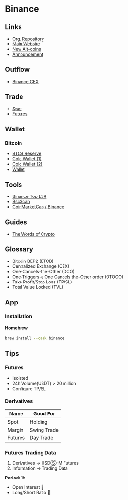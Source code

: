 # Binance

<!--
https://www.glassdoor.com/Salary/Binance-Salaries-E1816824.htm

Jamais coloque uma ordem com stop uma proxima da outra, a Binance irá pegar a ordem de compra e depois fazer DCA
-->

## Links

- [Org. Repository](https://github.com/binance)
- [Main Website](https://binance.com)
- [New Alt-coins](https://binance.com/en/altcoins/new)
- [Announcement](https://binance.com/en/support/announcement)

## Outflow

- [Binance CEX](https://defillama.com/protocol/binance-cex)

## Trade

- [Spot](./spot.md)
- [Futures](./futures.md)

## Wallet

### Bitcoin

- [BTCB Reserve](https://bitinfocharts.com/bitcoin/address/3LYJfcfHPXYJreMsASk2jkn69LWEYKzexb)
- [Cold Wallet (1)](https://bitinfocharts.com/bitcoin/address/34xp4vRoCGJym3xR7yCVPFHoCNxv4Twseo)
- [Cold Wallet (2)](https://bitinfocharts.com/bitcoin/address/3M219KR5vEneNb47ewrPfWyb5jQ2DjxRP6)
- [Wallet](https://bitinfocharts.com/bitcoin/address/bc1qm34lsc65zpw79lxes69zkqmk6ee3ewf0j77s3h)

## Tools

- [Binance Top LSR](https://toplsr.netlify.app/)
- [BscScan](https://bscscan.com)
- [CoinMarketCap / Binance](https://coinmarketcap.com/exchanges/binance/)

## Guides

- [The Words of Crypto](https://academy.binance.com/en/glossary)

## Glossary

- Bitcoin BEP2 (BTCB)
- Centralized Exchange (CEX)
- One-Cancels-the-Other (OCO)
- One-Triggers-a One Cancels the-Other order (OTOCO)
- Take Profit/Stop Loss (TP/SL)
- Total Value Locked (TVL)

## App

### Installation

#### Homebrew

```sh
brew install --cask binance
```

## Tips

### Futures

- Isolated
- 24h Volume(USDT) > 20 million
- Configure TP/SL

### Derivatives

| Name    | Good For    |
| ------- | ----------- |
| Spot    | Holding     |
| Margin  | Swing Trade |
| Futures | Day Trade   |

### Futures Trading Data

1. Derivatives -> USDⓈ-M Futures
2. Information -> Trading Data

**Period:** 1h

- Open Interest 🔼
- Long/Short Ratio 🔽
